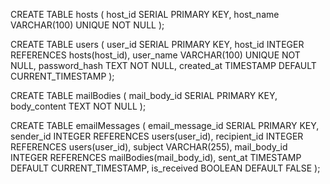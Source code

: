 CREATE TABLE hosts (
    host_id SERIAL PRIMARY KEY,
    host_name VARCHAR(100) UNIQUE NOT NULL
);

CREATE TABLE users (
    user_id SERIAL PRIMARY KEY,
	host_id INTEGER REFERENCES hosts(host_id),
    user_name VARCHAR(100) UNIQUE NOT NULL,
    password_hash TEXT NOT NULL,
    created_at TIMESTAMP DEFAULT CURRENT_TIMESTAMP
);

CREATE TABLE mailBodies (
    mail_body_id SERIAL PRIMARY KEY,
    body_content TEXT NOT NULL
);

CREATE TABLE emailMessages (
    email_message_id SERIAL PRIMARY KEY,
    sender_id INTEGER REFERENCES users(user_id),
    recipient_id INTEGER REFERENCES users(user_id),
    subject VARCHAR(255),
	mail_body_id INTEGER REFERENCES mailBodies(mail_body_id),
    sent_at TIMESTAMP DEFAULT CURRENT_TIMESTAMP,
    is_received BOOLEAN DEFAULT FALSE
);
